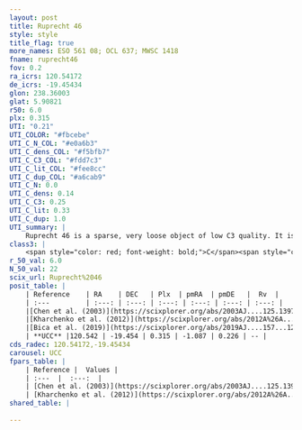 ```yaml
---
layout: post
title: Ruprecht 46
style: style
title_flag: true
more_names: ESO 561 08; OCL 637; MWSC 1418
fname: ruprecht46
fov: 0.2
ra_icrs: 120.54172
de_icrs: -19.45434
glon: 238.36003
glat: 5.90821
r50: 6.0
plx: 0.315
UTI: "0.21"
UTI_COLOR: "#fbcebe"
UTI_C_N_COL: "#e0a6b3"
UTI_C_dens_COL: "#f5bfb7"
UTI_C_C3_COL: "#fdd7c3"
UTI_C_lit_COL: "#fee8cc"
UTI_C_dup_COL: "#a6cab9"
UTI_C_N: 0.0
UTI_C_dens: 0.14
UTI_C_C3: 0.25
UTI_C_lit: 0.33
UTI_C_dup: 1.0
UTI_summary: |
    Ruprecht 46 is a sparse, very loose object of low C3 quality. It is poorly studied in the literature, with no articles listed in the last 6 years.<br><br><span style="color: #99180f; font-weight: bold;">Warning: </span>contains less than 25 stars with <i>P>0.5</i> estimated.
class3: |
    <span style="color: red; font-weight: bold;">C</span><span style="color: red; font-weight: bold;">C</span>
r_50_val: 6.0
N_50_val: 22
scix_url: Ruprecht%2046
posit_table: |
    | Reference    | RA    | DEC   | Plx  | pmRA  | pmDE   |  Rv  |
    | :---         | :---: | :---: | :---: | :---: | :---: | :---: |
    |[Chen et al. (2003)](https://scixplorer.org/abs/2003AJ....125.1397C) | 120.533 | -19.466 | -- | -- | -- | -- |
    |[Kharchenko et al. (2012)](https://scixplorer.org/abs/2012A%26A...543A.156K) | 120.547 | -19.465 | -- | -6.78 | 1.83 | -- |
    |[Bica et al. (2019)](https://scixplorer.org/abs/2019AJ....157...12B) | 120.542 | -19.461 | -- | -- | -- | -- |
    | **UCC** |120.542 | -19.454 | 0.315 | -1.087 | 0.226 | -- | 
cds_radec: 120.54172,-19.45434
carousel: UCC
fpars_table: |
    | Reference |  Values |
    | :---  |  :---:  |
    | [Chen et al. (2003)](https://scixplorer.org/abs/2003AJ....125.1397C) | `E(B-V)=0.07, HDis=752, Age=3.98, [Fe/H]_1=-0.04` |
    | [Kharchenko et al. (2012)](https://scixplorer.org/abs/2012A%26A...543A.156K) | `e_bv=0.521, distance=1467, log_age=8.15` |
shared_table: |
    
---
```

